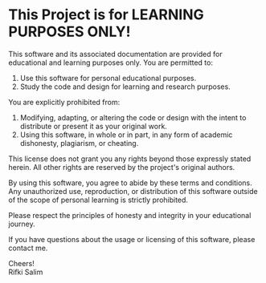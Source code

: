 # This Project is for LEARNING PURPOSES ONLY!

This software and its associated documentation are provided for educational and learning purposes only. You are permitted to:

1. Use this software for personal educational purposes.
2. Study the code and design for learning and research purposes.

You are explicitly prohibited from:

1. Modifying, adapting, or altering the code or design with the intent to distribute or present it as your original work.
2. Using this software, in whole or in part, in any form of academic dishonesty, plagiarism, or cheating.

This license does not grant you any rights beyond those expressly stated herein. All other rights are reserved by the project's original authors.

By using this software, you agree to abide by these terms and conditions. Any unauthorized use, reproduction, or distribution of this software outside of the scope of personal learning is strictly prohibited.

Please respect the principles of honesty and integrity in your educational journey.

If you have questions about the usage or licensing of this software, please contact me.

Cheers!<br>
Rifki Salim
